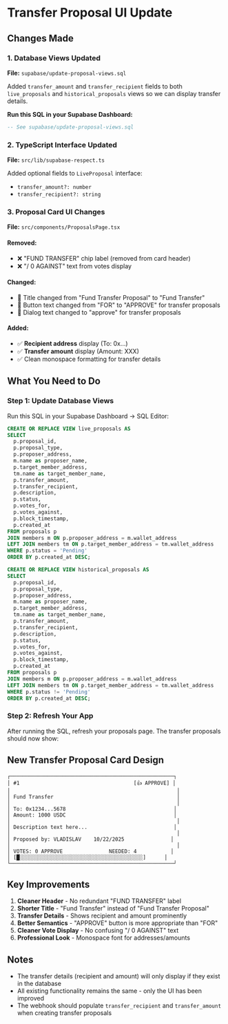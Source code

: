 # Transfer Proposal UI Update

## Changes Made

### 1. Database Views Updated

**File:** `supabase/update-proposal-views.sql`

Added `transfer_amount` and `transfer_recipient` fields to both `live_proposals` and `historical_proposals` views so we can display transfer details.

**Run this SQL in your Supabase Dashboard:**

```sql
-- See supabase/update-proposal-views.sql
```

### 2. TypeScript Interface Updated

**File:** `src/lib/supabase-respect.ts`

Added optional fields to `LiveProposal` interface:

- `transfer_amount?: number`
- `transfer_recipient?: string`

### 3. Proposal Card UI Changes

**File:** `src/components/ProposalsPage.tsx`

#### Removed:

- ❌ "FUND TRANSFER" chip label (removed from card header)
- ❌ "/ 0 AGAINST" text from votes display

#### Changed:

- 📝 Title changed from "Fund Transfer Proposal" to "Fund Transfer"
- 🔘 Button text changed from "FOR" to "APPROVE" for transfer proposals
- 💬 Dialog text changed to "approve" for transfer proposals

#### Added:

- ✅ **Recipient address** display (To: 0x...)
- ✅ **Transfer amount** display (Amount: XXX)
- ✅ Clean monospace formatting for transfer details

## What You Need to Do

### Step 1: Update Database Views

Run this SQL in your Supabase Dashboard → SQL Editor:

```sql
CREATE OR REPLACE VIEW live_proposals AS
SELECT
  p.proposal_id,
  p.proposal_type,
  p.proposer_address,
  m.name as proposer_name,
  p.target_member_address,
  tm.name as target_member_name,
  p.transfer_amount,
  p.transfer_recipient,
  p.description,
  p.status,
  p.votes_for,
  p.votes_against,
  p.block_timestamp,
  p.created_at
FROM proposals p
JOIN members m ON p.proposer_address = m.wallet_address
LEFT JOIN members tm ON p.target_member_address = tm.wallet_address
WHERE p.status = 'Pending'
ORDER BY p.created_at DESC;

CREATE OR REPLACE VIEW historical_proposals AS
SELECT
  p.proposal_id,
  p.proposal_type,
  p.proposer_address,
  m.name as proposer_name,
  p.target_member_address,
  tm.name as target_member_name,
  p.transfer_amount,
  p.transfer_recipient,
  p.description,
  p.status,
  p.votes_for,
  p.votes_against,
  p.block_timestamp,
  p.created_at
FROM proposals p
JOIN members m ON p.proposer_address = m.wallet_address
LEFT JOIN members tm ON p.target_member_address = tm.wallet_address
WHERE p.status != 'Pending'
ORDER BY p.created_at DESC;
```

### Step 2: Refresh Your App

After running the SQL, refresh your proposals page. The transfer proposals should now show:

## New Transfer Proposal Card Design

```
┌─────────────────────────────────────────────────────┐
│ #1                                     [👍 APPROVE] │
│                                                      │
│ Fund Transfer                                        │
│                                                      │
│ To: 0x1234...5678                                   │
│ Amount: 1000 USDC                                   │
│                                                      │
│ Description text here...                            │
│                                                      │
│ Proposed by: VLADISLAV    10/22/2025               │
│                                                      │
│ VOTES: 0 APPROVE               NEEDED: 4           │
│ [█░░░░░░░░░░░░░░░░░░░░░░░░░░░░░░░░░░░░░░░░]      │
└─────────────────────────────────────────────────────┘
```

## Key Improvements

1. **Cleaner Header** - No redundant "FUND TRANSFER" label
2. **Shorter Title** - "Fund Transfer" instead of "Fund Transfer Proposal"
3. **Transfer Details** - Shows recipient and amount prominently
4. **Better Semantics** - "APPROVE" button is more appropriate than "FOR"
5. **Cleaner Vote Display** - No confusing "/ 0 AGAINST" text
6. **Professional Look** - Monospace font for addresses/amounts

## Notes

- The transfer details (recipient and amount) will only display if they exist in the database
- All existing functionality remains the same - only the UI has been improved
- The webhook should populate `transfer_recipient` and `transfer_amount` when creating transfer proposals
